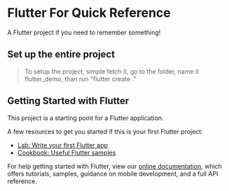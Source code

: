 # Flutter For Quick Reference

A Flutter project if you need to remember something!

## Set up the entire project
 > To setup the project, simple fetch it, go to the folder, name it flutter_demo, than run "flutter create ."



## Getting Started with Flutter

This project is a starting point for a Flutter application.

A few resources to get you started if this is your first Flutter project:

- [Lab: Write your first Flutter app](https://flutter.dev/docs/get-started/codelab)
- [Cookbook: Useful Flutter samples](https://flutter.dev/docs/cookbook)

For help getting started with Flutter, view our
[online documentation](https://flutter.dev/docs), which offers tutorials,
samples, guidance on mobile development, and a full API reference.
